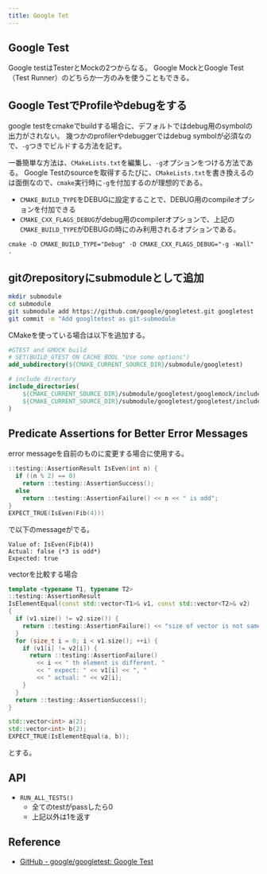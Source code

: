```yaml
---
title: Google Tet
---
```


## Google Test
Google testはTesterとMockの2つからなる。
Google MockとGoogle Test（Test Runner）のどちらか一方のみを使うこともできる。

## Google TestでProfileやdebugをする
google testをcmakeでbuildする場合に、デフォルトではdebug用のsymbolの出力がされない。
幾つかのprofilerやdebuggerではdebug symbolが必須なので、`-g`つきでビルドする方法を記す。

一番簡単な方法は、`CMakeLists.txt`を編集し、`-g`オプションをつける方法である。
Google Testのsourceを取得するたびに、`CMakeLists.txt`を書き換えるのは面倒なので、`cmake`実行時に`-g`を付加するのが理想的である。

* `CMAKE_BUILD_TYPE`をDEBUGに設定することで、DEBUG用のcompileオプションを付加できる
* `CMAKE_CXX_FLAGS_DEBUG`がdebug用のcompilerオプションで、上記の`CMAKE_BUILD_TYPE`がDEBUGの時にのみ利用されるオプションである。

```
cmake -D CMAKE_BUILD_TYPE="Debug" -D CMAKE_CXX_FLAGS_DEBUG="-g -Wall" .
```

## gitのrepositoryにsubmoduleとして追加

```sh
mkdir submodule
cd submodule
git submodule add https://github.com/google/googletest.git googletest
git commit -m "Add googltetest as git-submodule
```

CMakeを使っている場合は以下を追加する。

```cmake
#GTEST and GMOCK build
# SET(BUILD_GTEST ON CACHE BOOL "Use some options")
add_subdirectory(${CMAKE_CURRENT_SOURCE_DIR}/submodule/googletest)

# include directory
include_directories(
    ${CMAKE_CURRENT_SOURCE_DIR}/submodule/googletest/googlemock/include
    ${CMAKE_CURRENT_SOURCE_DIR}/submodule/googletest/googletest/include
)
```

## Predicate Assertions for Better Error Messages
error messageを自前のものに変更する場合に使用する。


```cpp
::testing::AssertionResult IsEven(int n) {
  if ((n % 2) == 0)
    return ::testing::AssertionSuccess();
  else
    return ::testing::AssertionFailure() << n << " is odd";
}
EXPECT_TRUE(IsEven(Fib(4)))
```

で以下のmessageがでる。

```
Value of: IsEven(Fib(4))
Actual: false (*3 is odd*)
Expected: true
```

vectorを比較する場合

```cpp
template <typename T1, typename T2>
::testing::AssertionResult
IsElementEqual(const std::vector<T1>& v1, const std::vector<T2>& v2)
{
  if (v1.size() != v2.size()) {
    return ::testing::AssertionFailure() << "size of vector is not same";
  }
  for (size_t i = 0; i < v1.size(); ++i) {
    if (v1[i] != v2[i]) {
      return ::testing::AssertionFailure()
        << i << " th element is different. "
        << " expect: " << v1[i] << ", "
        << " actual: " << v2[i];
    }
  }
  return ::testing::AssertionSuccess();
}

std::vector<int> a(2);
std::vector<int> b(2);
EXPECT_TRUE(IsElementEqual(a, b));
```

とする。


## API

* `RUN_ALL_TESTS()`
    * 全てのtestがpassしたら0
    * 上記以外は1を返す

## Reference
* [GitHub - google/googletest: Google Test](https://github.com/google/googletest)
